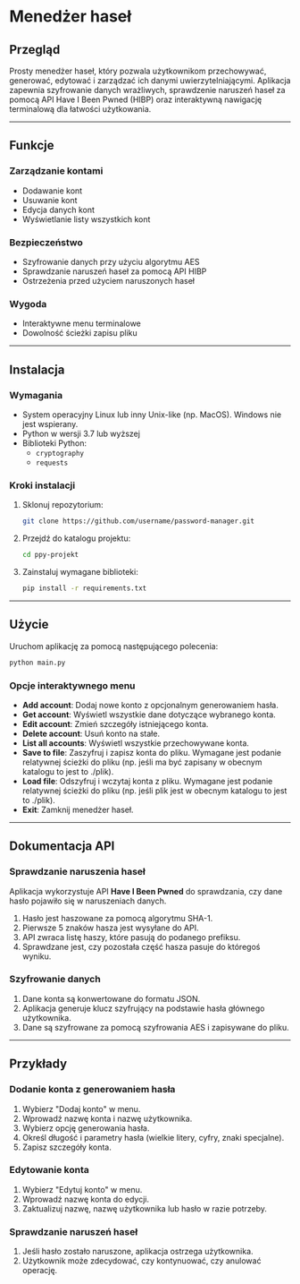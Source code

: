 # Menedżer haseł

## Przegląd

Prosty menedżer haseł, który pozwala użytkownikom przechowywać, generować, edytować i zarządzać ich danymi uwierzytelniającymi. Aplikacja zapewnia szyfrowanie danych wrażliwych, sprawdzenie naruszeń haseł za pomocą API Have I Been Pwned (HIBP) oraz interaktywną nawigację terminalową dla łatwości użytkowania.

---

## Funkcje

### Zarządzanie kontami
- Dodawanie kont
- Usuwanie kont
- Edycja danych kont
- Wyświetlanie listy wszystkich kont

### Bezpieczeństwo
- Szyfrowanie danych przy użyciu algorytmu AES
- Sprawdzanie naruszeń haseł za pomocą API HIBP
- Ostrzeżenia przed użyciem naruszonych haseł

### Wygoda
- Interaktywne menu terminalowe
- Dowolność ścieżki zapisu pliku

---

## Instalacja

### Wymagania
- System operacyjny Linux lub inny Unix-like (np. MacOS). Windows nie jest wspierany.
- Python w wersji 3.7 lub wyższej
- Biblioteki Python:
  - `cryptography`
  - `requests`

### Kroki instalacji
1. Sklonuj repozytorium:
   ```bash
   git clone https://github.com/username/password-manager.git
   ```

2. Przejdź do katalogu projektu:
   ```bash
   cd ppy-projekt
   ```

3. Zainstaluj wymagane biblioteki:
   ```bash
   pip install -r requirements.txt
   ```

---

## Użycie

Uruchom aplikację za pomocą następującego polecenia:
```bash
python main.py
```

### Opcje interaktywnego menu
- **Add account**: Dodaj nowe konto z opcjonalnym generowaniem hasła.
- **Get account**: Wyświetl wszystkie dane dotyczące wybranego konta.
- **Edit account**: Zmień szczegóły istniejącego konta.
- **Delete account**: Usuń konto na stałe.
- **List all accounts**: Wyświetl wszystkie przechowywane konta.
- **Save to file**: Zaszyfruj i zapisz konta do pliku. Wymagane jest podanie relatywnej ścieżki do pliku (np. jeśli ma być zapisany w obecnym katalogu to jest to ./plik).
- **Load file**: Odszyfruj i wczytaj konta z pliku. Wymagane jest podanie relatywnej ścieżki do pliku (np. jeśli plik jest w obecnym katalogu to jest to ./plik). 
- **Exit**: Zamknij menedżer haseł.

---

## Dokumentacja API

### Sprawdzanie naruszenia haseł
Aplikacja wykorzystuje API **Have I Been Pwned** do sprawdzania, czy dane hasło pojawiło się w naruszeniach danych.

1. Hasło jest haszowane za pomocą algorytmu SHA-1.
2. Pierwsze 5 znaków hasza jest wysyłane do API.
3. API zwraca listę haszy, które pasują do podanego prefiksu.
4. Sprawdzane jest, czy pozostała część hasza pasuje do któregoś wyniku.

### Szyfrowanie danych
1. Dane konta są konwertowane do formatu JSON.
2. Aplikacja generuje klucz szyfrujący na podstawie hasła głównego użytkownika.
3. Dane są szyfrowane za pomocą szyfrowania AES i zapisywane do pliku.

---

## Przykłady

### Dodanie konta z generowaniem hasła
1. Wybierz "Dodaj konto" w menu.
2. Wprowadź nazwę konta i nazwę użytkownika.
3. Wybierz opcję generowania hasła.
4. Określ długość i parametry hasła (wielkie litery, cyfry, znaki specjalne).
5. Zapisz szczegóły konta.

### Edytowanie konta
1. Wybierz "Edytuj konto" w menu.
2. Wprowadź nazwę konta do edycji.
3. Zaktualizuj nazwę, nazwę użytkownika lub hasło w razie potrzeby.

### Sprawdzanie naruszeń haseł
1. Jeśli hasło zostało naruszone, aplikacja ostrzega użytkownika.
2. Użytkownik może zdecydować, czy kontynuować, czy anulować operację.

